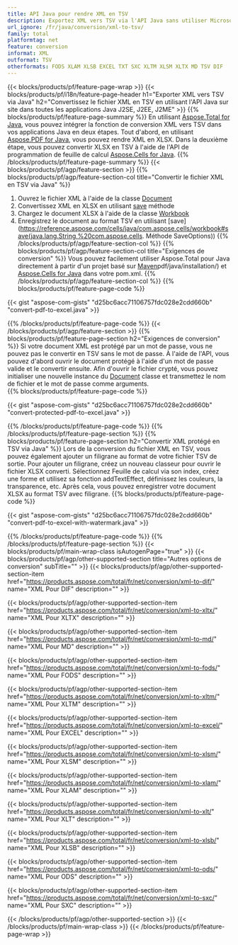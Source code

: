 ```yaml
---
title: API Java pour rendre XML en TSV
description: Exportez XML vers TSV via l'API Java sans utiliser Microsoft Excel ou Adobe Reader
url_ignore: /fr/java/conversion/xml-to-tsv/
family: total
platformtag: net
feature: conversion
informat: XML
outformat: TSV
otherformats: FODS XLAM XLSB EXCEL TXT SXC XLTM XLSM XLTX MD TSV DIF
---
```

{{< blocks/products/pf/feature-page-wrap >}}
{{< blocks/products/pf/i18n/feature-page-header h1="Exporter XML vers TSV via Java" h2="Convertissez le fichier XML en TSV en utilisant l'API Java sur site dans toutes les applications Java J2SE, J2EE, J2ME" >}}
{{% blocks/products/pf/feature-page-summary %}}
En utilisant [Aspose.Total for Java](https://products.aspose.com/total/java/), vous pouvez intégrer la fonction de conversion XML vers TSV dans vos applications Java en deux étapes. Tout d'abord, en utilisant [Aspose.PDF for Java](https://products.aspose.com/pdf/java/), vous pouvez rendre XML en XLSX. Dans la deuxième étape, vous pouvez convertir XLSX en TSV à l'aide de l'API de programmation de feuille de calcul [Aspose.Cells for Java](https://products.aspose.com/cells/java/).
{{% /blocks/products/pf/feature-page-summary  %}}
{{< blocks/products/pf/agp/feature-section >}}
{{% blocks/products/pf/agp/feature-section-col title="Convertir le fichier XML en TSV via Java" %}}
1. Ouvrez le fichier XML à l'aide de la classe [Document](https://reference.aspose.com/pdf/java/com.aspose.pdf/Document)
2. Convertissez XML en XLSX en utilisant [save](https://reference.aspose.com/pdf/java/com.aspose.pdf/Document#save-java.lang.String-com.aspose.pdf.SaveOptions- ) méthode
3. Chargez le document XLSX à l'aide de la classe [Workbook](https://reference.aspose.com/cells/java/com.aspose.cells/Workbook)
4. Enregistrez le document au format TSV en utilisant [save](https://reference.aspose.com/cells/java/com.aspose.cells/workbook#save(java.lang.String,%20com.aspose.cells. Méthode SaveOptions))
{{% /blocks/products/pf/agp/feature-section-col %}}
{{% blocks/products/pf/agp/feature-section-col title="Exigences de conversion" %}}
Vous pouvez facilement utiliser Aspose.Total pour Java directement à partir d'un projet basé sur [Maven](https://releases.aspose.com/total/java/)pdf/java/installation/) et [Aspose.Cells for Java](https://docs.aspose.com/cells/java/installation/) dans votre pom.xml.
{{% /blocks/products/pf/agp/feature-section-col %}}
{{% blocks/products/pf/feature-page-code %}}

{{< gist "aspose-com-gists" "d25bc6acc71106757fdc028e2cdd660b" "convert-pdf-to-excel.java" >}}


{{% /blocks/products/pf/feature-page-code %}}
{{< /blocks/products/pf/agp/feature-section >}}
{{% blocks/products/pf/feature-page-section  h2="Exigences de conversion" %}}
Si votre document XML est protégé par un mot de passe, vous ne pouvez pas le convertir en TSV sans le mot de passe. À l'aide de l'API, vous pouvez d'abord ouvrir le document protégé à l'aide d'un mot de passe valide et le convertir ensuite. Afin d'ouvrir le fichier crypté, vous pouvez initialiser une nouvelle instance du [Document](https://reference.aspose.com/pdf/java/com.aspose.pdf/Document#Document-java.lang.String-java.lang.String-) classe et transmettez le nom de fichier et le mot de passe comme arguments.  
{{% blocks/products/pf/feature-page-code %}}

{{< gist "aspose-com-gists" "d25bc6acc71106757fdc028e2cdd660b" "convert-protected-pdf-to-excel.java" >}}

{{% /blocks/products/pf/feature-page-code  %}}
{{% /blocks/products/pf/feature-page-section %}}
{{% blocks/products/pf/feature-page-section  h2="Convertir XML protégé en TSV via Java" %}}
Lors de la conversion du fichier XML en TSV, vous pouvez également ajouter un filigrane au format de votre fichier TSV de sortie. Pour ajouter un filigrane, créez un nouveau classeur pour ouvrir le fichier XLSX converti. Sélectionnez Feuille de calcul via son index, créez une forme et utilisez sa fonction addTextEffect, définissez les couleurs, la transparence, etc. Après cela, vous pouvez enregistrer votre document XLSX au format TSV avec filigrane. 
{{% blocks/products/pf/feature-page-code %}}

{{< gist "aspose-com-gists" "d25bc6acc71106757fdc028e2cdd660b" "convert-pdf-to-excel-with-watermark.java" >}}

{{% /blocks/products/pf/feature-page-code  %}}
{{% /blocks/products/pf/feature-page-section %}}
{{< blocks/products/pf/main-wrap-class isAutogenPage="true" >}}
{{< blocks/products/pf/agp/other-supported-section title="Autres options de conversion" subTitle="" >}}
{{< blocks/products/pf/agp/other-supported-section-item href="https://products.aspose.com/total/fr/net/conversion/xml-to-dif/" name="XML Pour DIF" description="" >}}

{{< blocks/products/pf/agp/other-supported-section-item href="https://products.aspose.com/total/fr/net/conversion/xml-to-xltx/" name="XML Pour XLTX" description="" >}}

{{< blocks/products/pf/agp/other-supported-section-item href="https://products.aspose.com/total/fr/net/conversion/xml-to-md/" name="XML Pour MD" description="" >}}

{{< blocks/products/pf/agp/other-supported-section-item href="https://products.aspose.com/total/fr/net/conversion/xml-to-fods/" name="XML Pour FODS" description="" >}}

{{< blocks/products/pf/agp/other-supported-section-item href="https://products.aspose.com/total/fr/net/conversion/xml-to-xltm/" name="XML Pour XLTM" description="" >}}

{{< blocks/products/pf/agp/other-supported-section-item href="https://products.aspose.com/total/fr/net/conversion/xml-to-excel/" name="XML Pour EXCEL" description="" >}}

{{< blocks/products/pf/agp/other-supported-section-item href="https://products.aspose.com/total/fr/net/conversion/xml-to-xlsm/" name="XML Pour XLSM" description="" >}}

{{< blocks/products/pf/agp/other-supported-section-item href="https://products.aspose.com/total/fr/net/conversion/xml-to-xlam/" name="XML Pour XLAM" description="" >}}

{{< blocks/products/pf/agp/other-supported-section-item href="https://products.aspose.com/total/fr/net/conversion/xml-to-xlt/" name="XML Pour XLT" description="" >}}

{{< blocks/products/pf/agp/other-supported-section-item href="https://products.aspose.com/total/fr/net/conversion/xml-to-xlsb/" name="XML Pour XLSB" description="" >}}

{{< blocks/products/pf/agp/other-supported-section-item href="https://products.aspose.com/total/fr/net/conversion/xml-to-ods/" name="XML Pour ODS" description="" >}}

{{< blocks/products/pf/agp/other-supported-section-item href="https://products.aspose.com/total/fr/net/conversion/xml-to-sxc/" name="XML Pour SXC" description="" >}}


{{< /blocks/products/pf/agp/other-supported-section >}}
{{< /blocks/products/pf/main-wrap-class >}}
{{< /blocks/products/pf/feature-page-wrap >}}